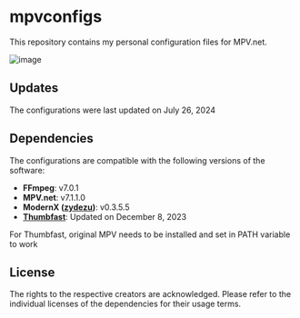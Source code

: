 # mpvconfigs

This repository contains my personal configuration files for MPV.net.

![image](https://github.com/user-attachments/assets/d35a47e0-30ed-4045-a5a1-cf76b33dbd63)

## Updates

The configurations were last updated on July 26, 2024

## Dependencies

The configurations are compatible with the following versions of the software:

- **FFmpeg**: v7.0.1
- **MPV.net**: v7.1.1.0
- **ModernX ([zydezu](https://github.com/zydezu/ModernX))**: v0.3.5.5
- **[Thumbfast](https://github.com/po5/thumbfast)**: Updated on December 8, 2023

For Thumbfast, original MPV needs to be installed and set in PATH variable to work

## License

The rights to the respective creators are acknowledged. Please refer to the individual licenses of the dependencies for their usage terms.
